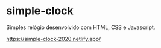 # simple-clock
Simples relógio desenvolvido com HTML, CSS e Javascript.

https://simple-clock-2020.netlify.app/

